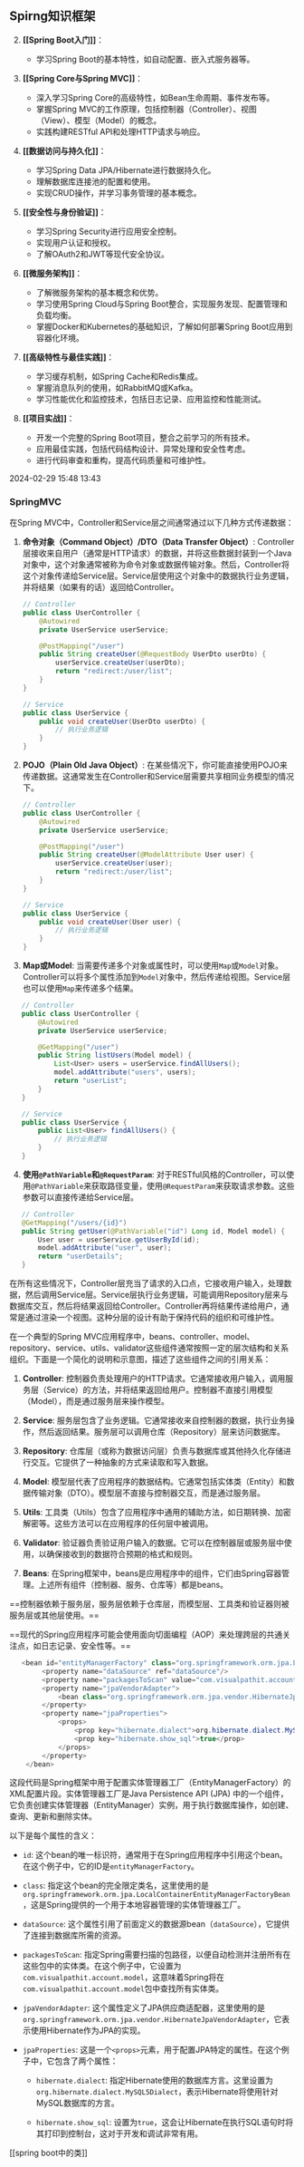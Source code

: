 


##  Spirng知识框架

2. **[[Spring Boot入门]]**：
   - 学习Spring Boot的基本特性，如自动配置、嵌入式服务器等。


3. **[[Spring Core与Spring MVC]]**：
   - 深入学习Spring Core的高级特性，如Bean生命周期、事件发布等。
   - 掌握Spring MVC的工作原理，包括控制器（Controller）、视图（View）、模型（Model）的概念。
   - 实践构建RESTful API和处理HTTP请求与响应。

4. **[[数据访问与持久化]]**：
   - 学习Spring Data JPA/Hibernate进行数据持久化。
   - 理解数据库连接池的配置和使用。
   - 实现CRUD操作，并学习事务管理的基本概念。

5. **[[安全性与身份验证]]**：
   - 学习Spring Security进行应用安全控制。
   - 实现用户认证和授权。
   - 了解OAuth2和JWT等现代安全协议。

6. **[[微服务架构]]**：
   - 了解微服务架构的基本概念和优势。
   - 学习使用Spring Cloud与Spring Boot整合，实现服务发现、配置管理和负载均衡。
   - 掌握Docker和Kubernetes的基础知识，了解如何部署Spring Boot应用到容器化环境。

7. **[[高级特性与最佳实践]]**：
   - 学习缓存机制，如Spring Cache和Redis集成。
   - 掌握消息队列的使用，如RabbitMQ或Kafka。
   - 学习性能优化和监控技术，包括日志记录、应用监控和性能测试。

8. **[[项目实战]]**：
   - 开发一个完整的Spring Boot项目，整合之前学习的所有技术。
   - 应用最佳实践，包括代码结构设计、异常处理和安全性考虑。
   - 进行代码审查和重构，提高代码质量和可维护性。

2024-02-29 15:48 13:43

  
 
### SpringMVC
在Spring MVC中，Controller和Service层之间通常通过以下几种方式传递数据：

1. **命令对象（Command Object）/DTO（Data Transfer Object）**:
   Controller层接收来自用户（通常是HTTP请求）的数据，并将这些数据封装到一个Java对象中，这个对象通常被称为命令对象或数据传输对象。然后，Controller将这个对象传递给Service层。Service层使用这个对象中的数据执行业务逻辑，并将结果（如果有的话）返回给Controller。

   ```java
   // Controller
   public class UserController {
       @Autowired
       private UserService userService;

       @PostMapping("/user")
       public String createUser(@RequestBody UserDto userDto) {
           userService.createUser(userDto);
           return "redirect:/user/list";
       }
   }

   // Service
   public class UserService {
       public void createUser(UserDto userDto) {
           // 执行业务逻辑
       }
   }
   ```

2. **POJO（Plain Old Java Object）**:
   在某些情况下，你可能直接使用POJO来传递数据。这通常发生在Controller和Service层需要共享相同业务模型的情况下。

   ```java
   // Controller
   public class UserController {
       @Autowired
       private UserService userService;

       @PostMapping("/user")
       public String createUser(@ModelAttribute User user) {
           userService.createUser(user);
           return "redirect:/user/list";
       }
   }

   // Service
   public class UserService {
       public void createUser(User user) {
           // 执行业务逻辑
       }
   }
   ```

3. **Map或Model**:
   当需要传递多个对象或属性时，可以使用`Map`或`Model`对象。Controller可以将多个属性添加到`Model`对象中，然后传递给视图。Service层也可以使用`Map`来传递多个结果。

```java
   // Controller
   public class UserController {
       @Autowired
       private UserService userService;

       @GetMapping("/user")
       public String listUsers(Model model) {
           List<User> users = userService.findAllUsers();
           model.addAttribute("users", users);
           return "userList";
       }
   }

   // Service
   public class UserService {
       public List<User> findAllUsers() {
           // 执行业务逻辑
       }
   }
   ```

4. **使用`@PathVariable`和`@RequestParam`**:
   对于RESTful风格的Controller，可以使用`@PathVariable`来获取路径变量，使用`@RequestParam`来获取请求参数。这些参数可以直接传递给Service层。

```java
   // Controller
   @GetMapping("/users/{id}")
   public String getUser(@PathVariable("id") Long id, Model model) {
       User user = userService.getUserById(id);
       model.addAttribute("user", user);
       return "userDetails";
   }
   ```

在所有这些情况下，Controller层充当了请求的入口点，它接收用户输入，处理数据，然后调用Service层。Service层执行业务逻辑，可能调用Repository层来与数据库交互，然后将结果返回给Controller。Controller再将结果传递给用户，通常是通过渲染一个视图。这种分层的设计有助于保持代码的组织和可维护性。

在一个典型的Spring MVC应用程序中，beans、controller、model、repository、service、utils、validator这些组件通常按照一定的层次结构和关系组织。下面是一个简化的说明和示意图，描述了这些组件之间的引用关系：

1. **Controller**: 控制器负责处理用户的HTTP请求。它通常接收用户输入，调用服务层（Service）的方法，并将结果返回给用户。控制器不直接引用模型（Model），而是通过服务层来操作模型。

2. **Service**: 服务层包含了业务逻辑。它通常接收来自控制器的数据，执行业务操作，然后返回结果。服务层可以调用仓库（Repository）层来访问数据库。

3. **Repository**: 仓库层（或称为数据访问层）负责与数据库或其他持久化存储进行交互。它提供了一种抽象的方式来读取和写入数据。

4. **Model**: 模型层代表了应用程序的数据结构。它通常包括实体类（Entity）和数据传输对象（DTO）。模型层不直接与控制器交互，而是通过服务层。

5. **Utils**: 工具类（Utils）包含了应用程序中通用的辅助方法，如日期转换、加密解密等。这些方法可以在应用程序的任何层中被调用。

6. **Validator**: 验证器负责验证用户输入的数据。它可以在控制器层或服务层中使用，以确保接收到的数据符合预期的格式和规则。

7. **Beans**: 在Spring框架中，beans是应用程序中的组件，它们由Spring容器管理。上述所有组件（控制器、服务、仓库等）都是beans。

==控制器依赖于服务层，服务层依赖于仓库层，而模型层、工具类和验证器则被服务层或其他层使用。==

==现代的Spring应用程序可能会使用面向切面编程（AOP）来处理跨层的共通关注点，如日志记录、安全性等。==


```java
   <bean id="entityManagerFactory" class="org.springframework.orm.jpa.LocalContainerEntityManagerFactoryBean">
        <property name="dataSource" ref="dataSource"/>
        <property name="packagesToScan" value="com.visualpathit.account.model"/>
        <property name="jpaVendorAdapter">
            <bean class="org.springframework.orm.jpa.vendor.HibernateJpaVendorAdapter"/>
        </property>
        <property name="jpaProperties">
            <props>
                <prop key="hibernate.dialect">org.hibernate.dialect.MySQL5Dialect</prop>
                <prop key="hibernate.show_sql">true</prop>
            </props>
        </property>
    </bean>
```
这段代码是Spring框架中用于配置实体管理器工厂（EntityManagerFactory）的XML配置片段。实体管理器工厂是Java Persistence API (JPA) 中的一个组件，它负责创建实体管理器（EntityManager）实例，用于执行数据库操作，如创建、查询、更新和删除实体。

以下是每个属性的含义：

- `id`: 这个bean的唯一标识符，通常用于在Spring应用程序中引用这个bean。在这个例子中，它的ID是`entityManagerFactory`。

- `class`: 指定这个bean的完全限定类名，这里使用的是`org.springframework.orm.jpa.LocalContainerEntityManagerFactoryBean`，这是Spring提供的一个用于本地容器管理的实体管理器工厂。

- `dataSource`: 这个属性引用了前面定义的数据源bean（`dataSource`），它提供了连接到数据库所需的资源。

- `packagesToScan`: 指定Spring需要扫描的包路径，以便自动检测并注册所有在这些包中的实体类。在这个例子中，它设置为`com.visualpathit.account.model`，这意味着Spring将在`com.visualpathit.account.model`包中查找所有实体类。

- `jpaVendorAdapter`: 这个属性定义了JPA供应商适配器，这里使用的是`org.springframework.orm.jpa.vendor.HibernateJpaVendorAdapter`，它表示使用Hibernate作为JPA的实现。

- `jpaProperties`: 这是一个`<props>`元素，用于配置JPA特定的属性。在这个例子中，它包含了两个属性：

  - `hibernate.dialect`: 指定Hibernate使用的数据库方言。这里设置为`org.hibernate.dialect.MySQL5Dialect`，表示Hibernate将使用针对MySQL数据库的方言。

  - `hibernate.show_sql`: 设置为`true`，这会让Hibernate在执行SQL语句时将其打印到控制台，这对于开发和调试非常有用。

[[spring boot中的类]]